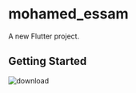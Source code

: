 # mohamed_essam

A new Flutter project.

##  Getting Started

![download](https://github.com/mohamed-essam-abdelkaream/mohamed_essam/assets/75342235/6846dfd8-a866-4e45-bcf6-76048af3dde4)
